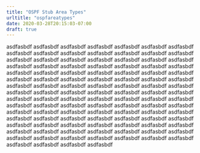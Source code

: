 ```yaml
---
title: "OSPF Stub Area Types"
urltitle: "ospfareatypes"
date: 2020-03-28T20:15:03-07:00
draft: true
---
```


asdfasbdf asdfasbdf asdfasbdf asdfasbdf asdfasbdf asdfasbdf asdfasbdf asdfasbdf asdfasbdf asdfasbdf asdfasbdf asdfasbdf asdfasbdf asdfasbdf asdfasbdf asdfasbdf asdfasbdf asdfasbdf asdfasbdf asdfasbdf asdfasbdf asdfasbdf asdfasbdf asdfasbdf asdfasbdf asdfasbdf asdfasbdf asdfasbdf asdfasbdf asdfasbdf asdfasbdf asdfasbdf asdfasbdf asdfasbdf <!--more--> asdfasbdf asdfasbdf asdfasbdf asdfasbdf asdfasbdf asdfasbdf asdfasbdf asdfasbdf asdfasbdf asdfasbdf asdfasbdf asdfasbdf asdfasbdf asdfasbdf asdfasbdf asdfasbdf asdfasbdf asdfasbdf asdfasbdf asdfasbdf asdfasbdf asdfasbdf asdfasbdf asdfasbdf asdfasbdf asdfasbdf asdfasbdf asdfasbdf asdfasbdf asdfasbdf asdfasbdf asdfasbdf asdfasbdf asdfasbdf asdfasbdf asdfasbdf asdfasbdf asdfasbdf asdfasbdf asdfasbdf asdfasbdf asdfasbdf asdfasbdf asdfasbdf asdfasbdf asdfasbdf asdfasbdf asdfasbdf asdfasbdf asdfasbdf asdfasbdf asdfasbdf asdfasbdf asdfasbdf asdfasbdf asdfasbdf asdfasbdf asdfasbdf asdfasbdf asdfasbdf asdfasbdf asdfasbdf asdfasbdf asdfasbdf asdfasbdf asdfasbdf asdfasbdf asdfasbdf asdfasbdf asdfasbdf asdfasbdf asdfasbdf asdfasbdf asdfasbdf asdfasbdf
